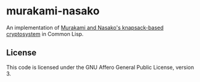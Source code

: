 # murakami-nasako

An implementation of [Murakami and Nasako's knapsack-based
cryptosystem](https://eprint.iacr.org/2007/107.pdf) in Common Lisp.

## License

This code is licensed under the GNU Affero General Public License,
version 3.
